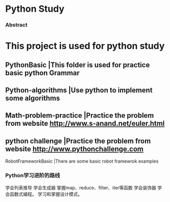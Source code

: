 Python Study
=====================

### Abstract
This project is used for python study
=============

PythonBasic     |This folder is used for practice basic python Grammar
-------------
Python-algorithms        |Use python to implement some algorithms
-------------
Math-problem-practice    |Practice the problem from website http://www.s-anand.net/euler.html 
-------------
python challenge         |Practice the problem from website http://www.pythonchallenge.com
-------------
RobotFrameworkBasic      |There are some basic robot framewrok examples

### Python学习进阶的路线
学会列表推导
学会生成器
掌握map、reduce、filter、iter等函数
学会装饰器
学会函数式编程。
学习和掌握设计模式。